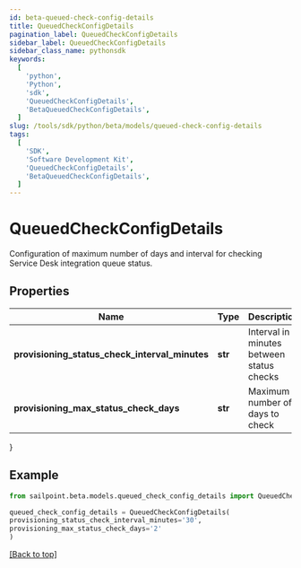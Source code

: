 ```yaml
---
id: beta-queued-check-config-details
title: QueuedCheckConfigDetails
pagination_label: QueuedCheckConfigDetails
sidebar_label: QueuedCheckConfigDetails
sidebar_class_name: pythonsdk
keywords:
  [
    'python',
    'Python',
    'sdk',
    'QueuedCheckConfigDetails',
    'BetaQueuedCheckConfigDetails',
  ]
slug: /tools/sdk/python/beta/models/queued-check-config-details
tags:
  [
    'SDK',
    'Software Development Kit',
    'QueuedCheckConfigDetails',
    'BetaQueuedCheckConfigDetails',
  ]
---
```


# QueuedCheckConfigDetails

Configuration of maximum number of days and interval for checking Service Desk integration queue status.

## Properties

| Name | Type | Description | Notes |
| --- | --- | --- | --- |
| **provisioning_status_check_interval_minutes** | **str** | Interval in minutes between status checks | [required] |
| **provisioning_max_status_check_days** | **str** | Maximum number of days to check | [required] |

}

## Example

```python
from sailpoint.beta.models.queued_check_config_details import QueuedCheckConfigDetails

queued_check_config_details = QueuedCheckConfigDetails(
provisioning_status_check_interval_minutes='30',
provisioning_max_status_check_days='2'
)

```

[[Back to top]](#)
